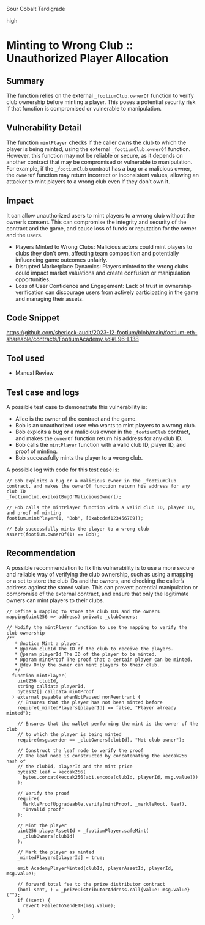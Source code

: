 Sour Cobalt Tardigrade

high

# Minting to Wrong Club :: Unauthorized Player Allocation

## Summary
The function relies on the external `_footiumClub.ownerOf` function to verify club ownership before minting a player. This poses a potential security risk if that function is compromised or vulnerable to manipulation.
## Vulnerability Detail
The function `mintPlayer` checks if the caller owns the club to which the player is being minted, using the external `_footiumClub.ownerOf` function. However, this function may not be reliable or secure, as it depends on another contract that may be compromised or vulnerable to manipulation. For example, if the `_footiumClub` contract has a bug or a malicious owner, the `ownerOf` function may return incorrect or inconsistent values, allowing an attacker to mint players to a wrong club even if they don’t own it.
## Impact
It can allow unauthorized users to mint players to a wrong club without the owner’s consent. This can compromise the integrity and security of the contract and the game, and cause loss of funds or reputation for the owner and the users.
- Players Minted to Wrong Clubs: Malicious actors could mint players to clubs they don't own, affecting team composition and potentially influencing game outcomes unfairly.
- Disrupted Marketplace Dynamics: Players minted to the wrong clubs could impact market valuations and create confusion or manipulation opportunities.
- Loss of User Confidence and Engagement: Lack of trust in ownership verification can discourage users from actively participating in the game and managing their assets.
## Code Snippet
https://github.com/sherlock-audit/2023-12-footium/blob/main/footium-eth-shareable/contracts/FootiumAcademy.sol#L96-L138
## Tool used
- Manual Review
## Test case and logs
A possible test case to demonstrate this vulnerability is:

- Alice is the owner of the contract and the game.
- Bob is an unauthorized user who wants to mint players to a wrong club.
- Bob exploits a bug or a malicious owner in the `_footiumClub` contract, and makes the `ownerOf` function return his address for any club ID.
- Bob calls the `mintPlayer` function with a valid club ID, player ID, and proof of minting.
- Bob successfully mints the player to a wrong club.

A possible log with code for this test case is:
```solidity
// Bob exploits a bug or a malicious owner in the _footiumClub contract, and makes the ownerOf function return his address for any club ID
_footiumClub.exploitBugOrMaliciousOwner();

// Bob calls the mintPlayer function with a valid club ID, player ID, and proof of minting
footium.mintPlayer(1, "Bob", [0xabcdef123456789]);

// Bob successfully mints the player to a wrong club
assert(footium.ownerOf(1) == Bob);
```
## Recommendation
A possible recommendation to fix this vulnerability is to use a more secure and reliable way of verifying the club ownership, such as using a mapping or a set to store the club IDs and the owners, and checking the caller’s address against the stored value. This can prevent potential manipulation or compromise of the external contract, and ensure that only the legitimate owners can mint players to their clubs.
```solidity
// Define a mapping to store the club IDs and the owners
mapping(uint256 => address) private _clubOwners;

// Modify the mintPlayer function to use the mapping to verify the club ownership
/**
   * @notice Mint a player.
   * @param clubId The ID of the club to receive the players.
   * @param playerId The ID of the player to be minted.
   * @param mintProof The proof that a certain player can be minted.
   * @dev Only the owner can mint players to their club.
   */
  function mintPlayer(
    uint256 clubId,
    string calldata playerId,
    bytes32[] calldata mintProof
  ) external payable whenNotPaused nonReentrant {
    // Ensures that the player has not been minted before
    require(_mintedPlayers[playerId] == false, "Player already minted");

    // Ensures that the wallet performing the mint is the owner of the club
    // to which the player is being minted
    require(msg.sender == _clubOwners[clubId], "Not club owner");

    // Construct the leaf node to verify the proof
    // The leaf node is constructed by concatenating the keccak256 hash of
    // the clubId, playerId and the mint price
    bytes32 leaf = keccak256(
      bytes.concat(keccak256(abi.encode(clubId, playerId, msg.value)))
    );

    // Verify the proof
    require(
      MerkleProofUpgradeable.verify(mintProof, _merkleRoot, leaf),
      "Invalid proof"
    );

    // Mint the player
    uint256 playerAssetId = _footiumPlayer.safeMint(
      _clubOwners[clubId]
    );

    // Mark the player as minted
    _mintedPlayers[playerId] = true;

    emit AcademyPlayerMinted(clubId, playerAssetId, playerId, msg.value);

    // forward total fee to the prize distributor contract
    (bool sent, ) = _prizeDistributorAddress.call{value: msg.value}("");
    if (!sent) {
      revert FailedToSendETH(msg.value);
    }
  }

```